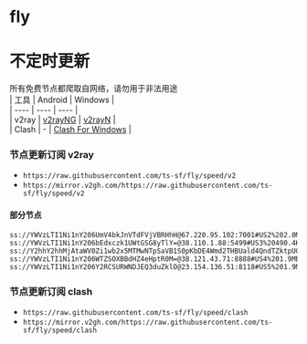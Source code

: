 # fly
# 不定时更新
所有免费节点都爬取自网络，请勿用于非法用途  
|  工具  | Android  | Windows  |  
|  ----  | ----   | ----  |  
| v2ray  | [v2rayNG](https://github.com/2dust/v2rayNG/releases) | [v2rayN](https://github.com/2dust/v2rayN/releases) |  
| Clash  | - | [Clash For Windows](https://github.com/2dust/clashN/releases) | 
  
### 节点更新订阅  v2ray
- `https://raw.githubusercontent.com/ts-sf/fly/speed/v2`  
- `https://mirror.v2gh.com/https://raw.githubusercontent.com/ts-sf/fly/speed/v2`  

#### 部分节点  
``` 
ss://YWVzLTI1Ni1nY206UmV4bkJnVTdFVjVBRHhH@67.220.95.102:7001#US2%202.0MB%2Fs
ss://YWVzLTI1Ni1nY206bEdxczk1UWtGSG8yTlY=@38.110.1.88:5499#US3%20490.4KB%2Fs
ss://Y2hhY2hhMjAtaWV0Zi1wb2x5MTMwNTpSaVB1S0pKbDE4Wmd2THBUald4QndTZktpUGt0OWd6Rkt5eEdDWThlSHRPY0RiMlg=@5.189.201.250:31348#%E6%9C%AA%E7%9F%A517%202.1MB%2Fs
ss://YWVzLTI1Ni1nY206WTZSOXBBdHZ4eHptR0M=@38.121.43.71:8888#US4%201.9MB%2Fs
ss://YWVzLTI1Ni1nY206Y2RCSURWNDJEQ3duZklO@23.154.136.51:8118#US5%201.9MB%2Fs
```
### 节点更新订阅  clash
- `https://raw.githubusercontent.com/ts-sf/fly/speed/clash`  
- `https://mirror.v2gh.com/https://raw.githubusercontent.com/ts-sf/fly/speed/clash`  


